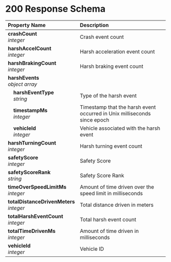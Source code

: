 # 200 Response Schema
| Property Name | Description |
| :------------ | :---------- |
| **crashCount**<br/>_integer_ | Crash event count |
| **harshAccelCount**<br/>_integer_ | Harsh acceleration event count |
| **harshBrakingCount**<br/>_integer_ | Harsh braking event count |
| **harshEvents**<br/>_object array_ |  |
| **&nbsp;&nbsp;&nbsp;&nbsp;harshEventType**<br/>_&nbsp;&nbsp;&nbsp;&nbsp;string_ | Type of the harsh event |
| **&nbsp;&nbsp;&nbsp;&nbsp;timestampMs**<br/>_&nbsp;&nbsp;&nbsp;&nbsp;integer_ | Timestamp that the harsh event occurred in Unix milliseconds since epoch |
| **&nbsp;&nbsp;&nbsp;&nbsp;vehicleId**<br/>_&nbsp;&nbsp;&nbsp;&nbsp;integer_ | Vehicle associated with the harsh event |
| **harshTurningCount**<br/>_integer_ | Harsh turning event count |
| **safetyScore**<br/>_integer_ | Safety Score |
| **safetyScoreRank**<br/>_string_ | Safety Score Rank |
| **timeOverSpeedLimitMs**<br/>_integer_ | Amount of time driven over the speed limit in milliseconds |
| **totalDistanceDrivenMeters**<br/>_integer_ | Total distance driven in meters |
| **totalHarshEventCount**<br/>_integer_ | Total harsh event count |
| **totalTimeDrivenMs**<br/>_integer_ | Amount of time driven in milliseconds |
| **vehicleId**<br/>_integer_ | Vehicle ID |
